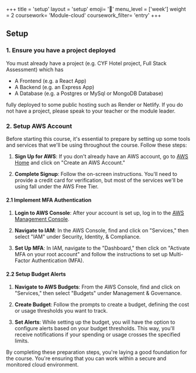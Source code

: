 +++
title = 'setup'
layout = 'setup'
emoji= '📝'
menu_level = ['week']
weight = 2
coursework= 'Module-cloud'
coursework_filter= 'entry'
+++

## Setup

### 1. Ensure you have a project deployed

You must already have a project (e.g. CYF Hotel project, Full Stack Assessment) which has

- A Frontend (e.g. a React App)
- A Backend (e.g. an Express App)
- A Database (e.g. a Postgres or MySql or MongoDB Database)

fully deployed to some public hosting such as Render or Netlify. If you do not have a project, please speak to your teacher or the module leader.

### 2. Setup AWS Account

Before starting this course, it's essential to prepare by setting up some tools and services that we'll be using throughout the course. Follow these steps:

1. **Sign Up for AWS**: If you don't already have an AWS account, go to [AWS Home](https://aws.amazon.com/) and click on "Create an AWS Account."

2. **Complete Signup**: Follow the on-screen instructions. You'll need to provide a credit card for verification, but most of the services we'll be using fall under the AWS Free Tier.

#### 2.1 Implement MFA Authentication

1. **Login to AWS Console**: After your account is set up, log in to the [AWS Management Console](https://aws.amazon.com/console/).

2. **Navigate to IAM**: In the AWS Console, find and click on "Services," then select "IAM" under Security, Identity, & Compliance.

3. **Set Up MFA**: In IAM, navigate to the "Dashboard," then click on "Activate MFA on your root account" and follow the instructions to set up Multi-Factor Authentication (MFA).

#### 2.2 Setup Budget Alerts

1. **Navigate to AWS Budgets**: From the AWS Console, find and click on "Services," then select "Budgets" under Management & Governance.

2. **Create Budget**: Follow the prompts to create a budget, defining the cost or usage thresholds you want to track.

3. **Set Alerts**: While setting up the budget, you will have the option to configure alerts based on your budget thresholds. This way, you'll receive notifications if your spending or usage crosses the specified limits.

By completing these preparation steps, you're laying a good foundation for the course. You're ensuring that you can work within a secure and monitored cloud environment.
